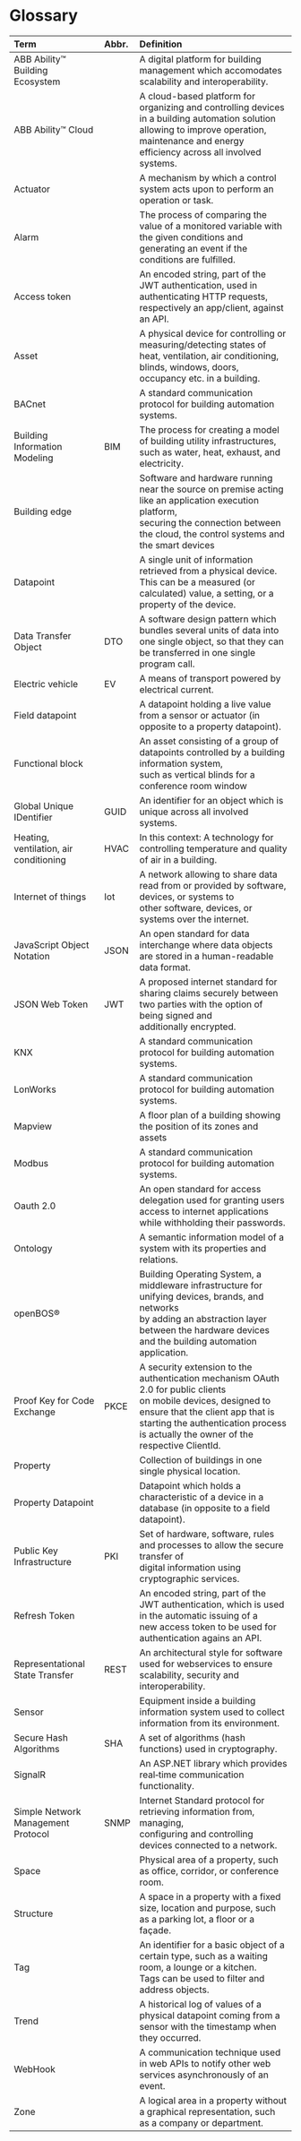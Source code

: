 # Glossary

|Term|Abbr.|Definition|
|:---------------------|:--|:--|
|ABB Ability&trade; Building Ecosystem||A digital platform for building management which accomodates scalability and interoperability.|
|ABB Ability&trade; Cloud||A cloud-based platform for organizing and controlling devices in a building automation solution<br/> allowing to improve operation, maintenance and energy efficiency across all involved systems.|
|Actuator||A mechanism by which a control system acts upon to perform an operation or task.|
|Alarm||The process of comparing the value of a monitored variable with the given conditions and generating an event if the conditions are fulfilled.|
|Access token||An encoded string, part of the JWT authentication, used in authenticating HTTP requests, respectively an app/client, against an API.|
|Asset||A physical device for controlling or measuring/detecting states of heat, ventilation, air conditioning,<br/> blinds, windows, doors, occupancy etc. in a building.|
|BACnet||A standard communication protocol for building automation systems.|
|Building Information Modeling|BIM|The process for creating a model of building utility infrastructures, such as water, heat, exhaust, and electricity.|
|Building edge||Software and hardware running near the source on premise acting like an application execution platform, <br/>securing the connection between the cloud, the control systems and the smart devices|
|Datapoint||A single unit of information retrieved from a physical device. This can be a measured (or calculated) value, a setting, or a property of the device.|
|Data Transfer Object|DTO|A software design pattern which bundles several units of data into one single object, so that they can be transferred in one single<br/> program call.|
|Electric vehicle|EV|A means of transport powered by electrical current.|
|Field datapoint||A datapoint holding a live value from a sensor or actuator (in opposite to a property datapoint).|
|Functional block||An asset consisting of a group of datapoints controlled by a building information system, <br/>such as vertical blinds for a conference room window|
|Global Unique IDentifier|GUID|An identifier for an object which is unique across all involved systems.|
|Heating, ventilation, air conditioning|HVAC|In this context: A technology for controlling temperature and quality of air in a building.|
|Internet of things|Iot|A network allowing to share data read from or provided by software, devices, or systems to <br/>other software, devices, or systems over the internet.|
|JavaScript Object Notation|JSON|An open standard for data interchange where data objects are stored in a human-readable data format.|
|JSON Web Token|JWT|A proposed internet standard for sharing claims securely between two parties with the option of being signed and <br/>additionally encrypted.|
|KNX||A standard communication protocol for building automation systems.|
|LonWorks||A standard communication protocol for building automation systems.|
|Mapview||A floor plan of a building showing the position of its zones and assets|
|Modbus||A standard communication protocol for building automation systems.|
|Oauth 2.0||An open standard for access delegation used for granting users access to internet applications while withholding their passwords.|
|Ontology||A semantic information model of a system with its properties and relations.|
|openBOS&reg;||Building Operating System, a middleware infrastructure for unifying devices, brands, and networks<br/> by adding an abstraction layer between the hardware devices and the building automation application.|
|Proof Key for Code Exchange|PKCE|A security extension to the authentication mechanism OAuth 2.0 for public clients<br/> on mobile devices, designed to ensure that the client app that is starting the authentication process is actually the owner of the respective ClientId.|
|Property||Collection of buildings in one single physical location.|
|Property Datapoint||Datapoint which holds a characteristic of a device in a database (in opposite to a field datapoint).|
|Public Key Infrastructure|PKI|Set of hardware, software, rules and processes to allow the secure transfer of <br/>digital information using cryptographic services.|
|Refresh Token||An encoded string, part of the JWT authentication, which is used in the automatic issuing of a <br/>new access token to be used for authentication agains an API.|
|Representational State Transfer|REST|An architectural style for software used for webservices to ensure scalability, security and interoperability.|
|Sensor||Equipment inside a building information system used to collect information from its environment. |
|Secure Hash Algorithms|SHA|A set of algorithms (hash functions) used in cryptography.|
|SignalR||An ASP&period;NET library which provides real&#8209;time communication functionality.|
|Simple Network Management Protocol|SNMP|Internet Standard protocol for retrieving information from, managing,<br/> configuring and controlling devices connected to a network.|
|Space||Physical area of a property, such as office, corridor, or conference room.|
|Structure||A space in a property with a fixed size, location and purpose, such as a parking lot, a floor or a fa&ccedil;ade.|
|Tag||An identifier for a basic object of a certain type, such as a waiting room, a lounge or a kitchen. <br/>Tags can be used to filter and address objects.|
|Trend||A historical log of values of a physical datapoint coming from a sensor with the timestamp when they occurred.|
|WebHook||A communication technique used in web APIs to notify other web services asynchronously  of an event. |
|Zone||A logical area in a property without a graphical representation, such as a company or department.|